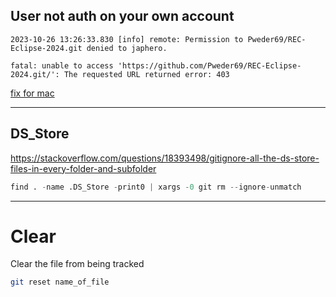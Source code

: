 
## User not auth on your own account 
```git 
2023-10-26 13:26:33.830 [info] remote: Permission to Pweder69/REC-Eclipse-2024.git denied to japhero.

fatal: unable to access 'https://github.com/Pweder69/REC-Eclipse-2024.git/': The requested URL returned error: 403
```

[fix for mac](https://superuser.com/questions/1064197/how-to-switch-git-user-at-terminal)

--- 

## DS_Store
https://stackoverflow.com/questions/18393498/gitignore-all-the-ds-store-files-in-every-folder-and-subfolder

```python
find . -name .DS_Store -print0 | xargs -0 git rm --ignore-unmatch
```


---

# Clear 
Clear the file from being tracked

```zsh
git reset name_of_file
```
